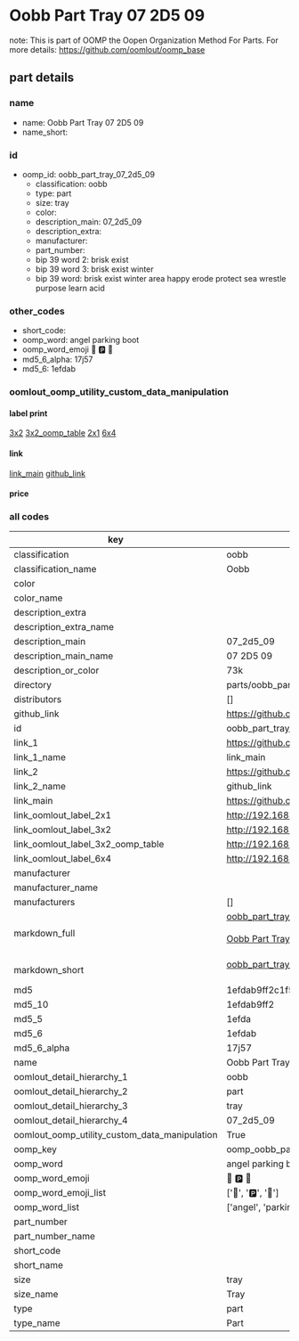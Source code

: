 # Oobb Part Tray 07 2D5 09  

note: This is part of OOMP the Oopen Organization Method For Parts. For more details: https://github.com/oomlout/oomp_base

##  part details





### name
* name: Oobb Part Tray 07 2D5 09
* name_short: 
### id
* oomp_id: oobb_part_tray_07_2d5_09
  * classification: oobb
  * type: part
  * size: tray
  * color: 
  * description_main: 07_2d5_09
  * description_extra: 
  * manufacturer: 
  * part_number: 
  * bip 39 word 2: brisk exist
  * bip 39 word 3: brisk exist winter
  * bip 39 word: brisk exist winter area happy erode protect sea wrestle purpose learn acid

### other_codes
* short_code: 
* oomp_word: angel parking boot
* oomp_word_emoji :angel: :parking: :boot:
* md5_6_alpha: 17j57
* md5_6: 1efdab






### oomlout_oomp_utility_custom_data_manipulation
#### label print
[3x2](http://192.168.1.245:1112/?label=oomp%2017j57)
[3x2_oomp_table](http://192.168.1.107:1112/?label=oomp%2017j57)
[2x1](http://192.168.1.242:1112/?label=oomp%2017j57)
[6x4](http://192.168.1.55:1112/?label=oomp%2017j57)    

#### link

[link_main](https://github.com/oomlout/oomlout_oomp_current_version_messy/tree/main/parts/oobb_part_tray_07_2d5_09) [github_link](https://github.com/oomlout/oomlout_oomp_part_src/tree/main/parts/oobb_part_tray_07_2d5_09)                             

#### price







### all codes 
| key | value |  
| --- | --- |  
| classification | oobb |  
| classification_name | Oobb |  
| color |  |  
| color_name |  |  
| description_extra |  |  
| description_extra_name |  |  
| description_main | 07_2d5_09 |  
| description_main_name | 07 2D5 09 |  
| description_or_color | 73k |  
| directory | parts/oobb_part_tray_07_2d5_09 |  
| distributors | [] |  
| github_link | https://github.com/oomlout/oomlout_oomp_part_src/tree/main/parts/oobb_part_tray_07_2d5_09 |  
| id | oobb_part_tray_07_2d5_09 |  
| link_1 | https://github.com/oomlout/oomlout_oomp_current_version_messy/tree/main/parts/oobb_part_tray_07_2d5_09 |  
| link_1_name | link_main |  
| link_2 | https://github.com/oomlout/oomlout_oomp_part_src/tree/main/parts/oobb_part_tray_07_2d5_09 |  
| link_2_name | github_link |  
| link_main | https://github.com/oomlout/oomlout_oomp_current_version_messy/tree/main/parts/oobb_part_tray_07_2d5_09 |  
| link_oomlout_label_2x1 | http://192.168.1.242:1112/?label=oomp%2017j57 |  
| link_oomlout_label_3x2 | http://192.168.1.245:1112/?label=oomp%2017j57 |  
| link_oomlout_label_3x2_oomp_table | http://192.168.1.107:1112/?label=oomp%2017j57 |  
| link_oomlout_label_6x4 | http://192.168.1.55:1112/?label=oomp%2017j57 |  
| manufacturer |  |  
| manufacturer_name |  |  
| manufacturers | [] |  
| markdown_full | [oobb_part_tray_07_2d5_09](https://github.com/oomlout/oomlout_oomp_current_version_messy/tree/main/parts/oobb_part_tray_07_2d5_09)<br>[](https://github.com/oomlout/oomlout_oomp_current_version_messy/tree/main/parts/oobb_part_tray_07_2d5_09)<br>[Oobb Part Tray 07 2D5 09](https://github.com/oomlout/oomlout_oomp_current_version_messy/tree/main/parts/oobb_part_tray_07_2d5_09)<br><br> |  
| markdown_short | [oobb_part_tray_07_2d5_09](https://github.com/oomlout/oomlout_oomp_current_version_messy/tree/main/parts/oobb_part_tray_07_2d5_09)<br><br> |  
| md5 | 1efdab9ff2c1f595323470b5f813f0e2 |  
| md5_10 | 1efdab9ff2 |  
| md5_5 | 1efda |  
| md5_6 | 1efdab |  
| md5_6_alpha | 17j57 |  
| name | Oobb Part Tray 07 2D5 09 |  
| oomlout_detail_hierarchy_1 | oobb |  
| oomlout_detail_hierarchy_2 | part |  
| oomlout_detail_hierarchy_3 | tray |  
| oomlout_detail_hierarchy_4 | 07_2d5_09 |  
| oomlout_oomp_utility_custom_data_manipulation | True |  
| oomp_key | oomp_oobb_part_tray_07_2d5_09 |  
| oomp_word | angel parking boot |  
| oomp_word_emoji | :angel: :parking: :boot: |  
| oomp_word_emoji_list | [':angel:', ':parking:', ':boot:'] |  
| oomp_word_list | ['angel', 'parking', 'boot'] |  
| part_number |  |  
| part_number_name |  |  
| short_code |  |  
| short_name |  |  
| size | tray |  
| size_name | Tray |  
| type | part |  
| type_name | Part |  
